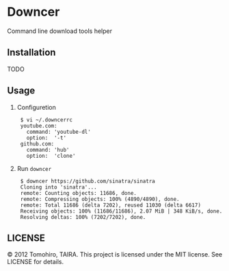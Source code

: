 Downcer
================================================================================

Command line download tools helper

Installation
-------------------------------------------------------------------------------

TODO


Usage
-------------------------------------------------------------------------------

1. Configuretion

        $ vi ~/.downcerrc
        youtube.com:
          command: 'youtube-dl'
          option:  '-t'
        github.com:
          command: 'hub'
          option:  'clone'

2. Run `downcer`

        $ downcer https://github.com/sinatra/sinatra
        Cloning into 'sinatra'...
        remote: Counting objects: 11686, done.
        remote: Compressing objects: 100% (4890/4890), done.
        remote: Total 11686 (delta 7202), reused 11030 (delta 6617)
        Receiving objects: 100% (11686/11686), 2.07 MiB | 348 KiB/s, done.
        Resolving deltas: 100% (7202/7202), done.


LICENSE
--------------------------------------------------------------------------------

&copy; 2012 Tomohiro, TAIRA.
This project is licensed under the MIT license.
See LICENSE for details.
